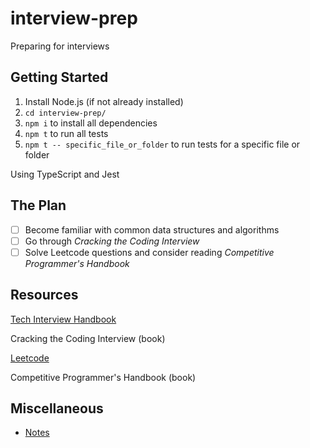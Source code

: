 # interview-prep

Preparing for interviews

## Getting Started

1.  Install Node.js (if not already installed)
2.  `cd interview-prep/`
3.  `npm i` to install all dependencies
4.  `npm t` to run all tests
5.  `npm t -- specific_file_or_folder` to run tests for a specific file or folder

Using TypeScript and Jest

## The Plan

- [ ] Become familiar with common data structures and algorithms
- [ ] Go through _Cracking the Coding Interview_
- [ ] Solve Leetcode questions and consider reading _Competitive Programmer's Handbook_

## Resources

[Tech Interview Handbook](https://github.com/yangshun/tech-interview-handbook)

Cracking the Coding Interview (book)

[Leetcode](https://leetcode.com)

Competitive Programmer's Handbook (book)

## Miscellaneous

- [Notes](./notes.md)
